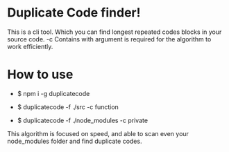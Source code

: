 # Duplicate Code finder!

This is a cli tool. Which you can find longest repeated codes blocks in your source code.
-c Contains with argument is required for the algorithm to work efficiently.

# How to use

* $ npm i -g duplicatecode

* $ duplicatecode -f ./src -c function

* $ duplicatecode -f ./node_modules -c private

 This algorithm is focused on speed, and able to scan even your node_modules folder and find duplicate codes.

